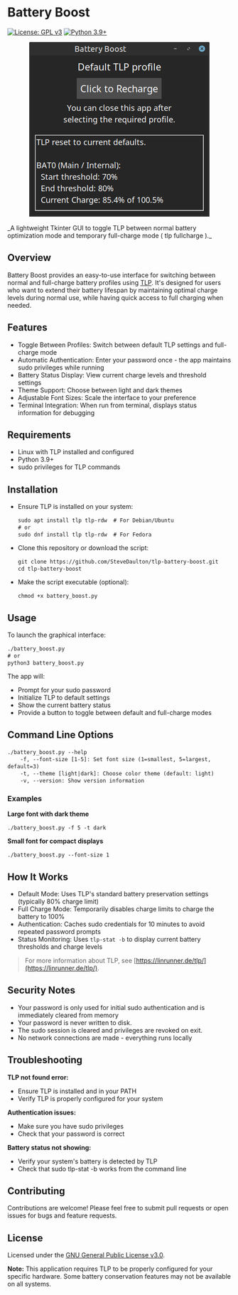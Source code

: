 # Battery Boost

[![License: GPL v3](https://img.shields.io/badge/License-GPLv3-blue.svg)](https://github.com/SteveDaulton/tlp-battery-boost/blob/main/LICENSE)
[![Python 3.9+](https://img.shields.io/badge/python-3.9%2B-blue.svg)](https://www.python.org/)

<p align="center">
  <img src="BatteryBoost.png" alt="Battery Boost Screenshot">
</p>
_A lightweight Tkinter GUI to toggle TLP between normal battery optimization mode and temporary full-charge mode ( tlp fullcharge )._

## Overview

Battery Boost provides an easy-to-use interface for switching between normal and full-charge battery profiles using [TLP](https://linrunner.de/tlp/). It's designed for users who want to extend their battery lifespan by maintaining optimal charge levels during normal use, while having quick access to full charging when needed.

## Features

- Toggle Between Profiles: Switch between default TLP settings and full-charge mode
- Automatic Authentication: Enter your password once - the app maintains sudo privileges while running
- Battery Status Display: View current charge levels and threshold settings
- Theme Support: Choose between light and dark themes
- Adjustable Font Sizes: Scale the interface to your preference
- Terminal Integration: When run from terminal, displays status information for debugging

## Requirements

- Linux with TLP installed and configured
- Python 3.9+
- sudo privileges for TLP commands

## Installation

- Ensure TLP is installed on your system:

    ```
    sudo apt install tlp tlp-rdw  # For Debian/Ubuntu
    # or
    sudo dnf install tlp tlp-rdw  # For Fedora
    ```

- Clone this repository or download the script:

    ```
    git clone https://github.com/SteveDaulton/tlp-battery-boost.git
    cd tlp-battery-boost
    ```

- Make the script executable (optional):
    ```
    chmod +x battery_boost.py
    ```

## Usage

To launch the graphical interface:

    ./battery_boost.py
    # or
    python3 battery_boost.py


The app will:

- Prompt for your sudo password
- Initialize TLP to default settings
- Show the current battery status
- Provide a button to toggle between default and full-charge modes

## Command Line Options

    ./battery_boost.py --help
        -f, --font-size [1-5]: Set font size (1=smallest, 5=largest, default=3)
        -t, --theme [light|dark]: Choose color theme (default: light)
        -v, --version: Show version information


### Examples

**Large font with dark theme**

    ./battery_boost.py -f 5 -t dark

 
**Small font for compact displays**

    ./battery_boost.py --font-size 1


## How It Works

- Default Mode: Uses TLP's standard battery preservation settings (typically 80% charge limit)
- Full Charge Mode: Temporarily disables charge limits to charge the battery to 100%
- Authentication: Caches sudo credentials for 10 minutes to avoid repeated password prompts
- Status Monitoring: Uses `tlp-stat -b` to display current battery thresholds and charge levels

> For more information about TLP, see [https://linrunner.de/tlp/](https://linrunner.de/tlp/).


## Security Notes

- Your password is only used for initial sudo authentication and is immediately cleared from memory
- Your password is never written to disk.
- The sudo session is cleared and privileges are revoked on exit.
- No network connections are made - everything runs locally

## Troubleshooting

**TLP not found error:**

- Ensure TLP is installed and in your PATH
- Verify TLP is properly configured for your system

**Authentication issues:**

- Make sure you have sudo privileges
- Check that your password is correct

**Battery status not showing:**

- Verify your system's battery is detected by TLP
- Check that sudo tlp-stat -b works from the command line

## Contributing

Contributions are welcome! Please feel free to submit pull requests or open issues for bugs and feature requests.

## License

Licensed under the [GNU General Public License v3.0](https://github.com/SteveDaulton/tlp-battery-boost/blob/main/LICENSE).

**Note:** This application requires TLP to be properly configured for your specific hardware.
Some battery conservation features may not be available on all systems.
